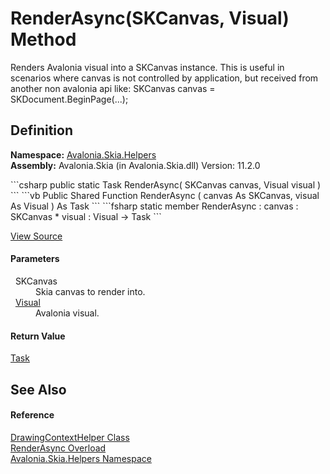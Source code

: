 # RenderAsync(SKCanvas, Visual) Method


Renders Avalonia visual into a SKCanvas instance. This is useful in scenarios where canvas is not controlled by application, but received from another non avalonia api like: SKCanvas canvas = SKDocument.BeginPage(...);



## Definition
**Namespace:** <a href="N_Avalonia_Skia_Helpers">Avalonia.Skia.Helpers</a>  
**Assembly:** Avalonia.Skia (in Avalonia.Skia.dll) Version: 11.2.0

<Tabs groupId="api-code-preview">
<TabItem value="csharp" label="C#">
```csharp
public static Task RenderAsync(
	SKCanvas canvas,
	Visual visual
)
```
</TabItem>
<TabItem value="vb" label="VB">
```vb
Public Shared Function RenderAsync ( 
	canvas As SKCanvas,
	visual As Visual
) As Task
```
</TabItem>
<TabItem value="fsharp" label="F#">
```fsharp
static member RenderAsync : 
        canvas : SKCanvas * 
        visual : Visual -> Task 
```
</TabItem>
</Tabs>



<a href="https://github.com/AvaloniaUI/Avalonia/tree/master/src/Skia/Avalonia.Skia/Helpers/DrawingContextHelper.cs#L16" title="View the source code">View Source</a>



#### Parameters
<dl><dt>  SKCanvas</dt><dd>Skia canvas to render into.</dd><dt>  <a href="T_Avalonia_Visual">Visual</a></dt><dd>Avalonia visual.</dd></dl>

#### Return Value
<a href="https://learn.microsoft.com/dotnet/api/system.threading.tasks.task" target="_blank" rel="noopener noreferrer">Task</a>

## See Also


#### Reference
<a href="T_Avalonia_Skia_Helpers_DrawingContextHelper">DrawingContextHelper Class</a>  
<a href="Overload_Avalonia_Skia_Helpers_DrawingContextHelper_RenderAsync">RenderAsync Overload</a>  
<a href="N_Avalonia_Skia_Helpers">Avalonia.Skia.Helpers Namespace</a>  

